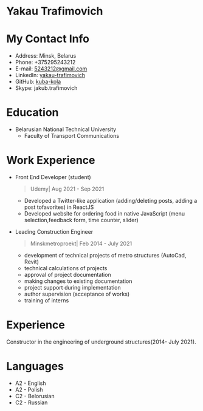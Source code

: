# Yakau Trafimovich

**My Contact Info**
============
* Address: Minsk, Belarus
* Phone: +375295243212
* E-mail: 5243212@gmail.com
* LinkedIn: [yakau-trafimovich](https://www.linkedin.com/in/yakau-trafimovich-043741218/)
* GitHub: [kuba-kola](https://github.com/kuba-kola)
* Skype: jakub.trafimovich



**Education**
============
* Belarusian National Technical University
  * Faculty of Transport Communications

**Work Experience**
============
* Front End Developer (student)
    > Udemy| Aug 2021 - Sep 2021
  * Developed a Twitter-like application (adding/deleting posts, adding a post tofavorites) in ReactJS
  * Developed website for ordering food in native JavaScript (menu selection,feedback form, time counter, slider)

* Leading Construction Engineer
    > Minskmetroproekt| Feb 2014 - July 2021
  * development of technical projects of metro structures (AutoCad, Revit)
  * technical calculations of projects
  * approval of project documentation
  * making changes to existing documentation
  * project support during implementation
  * author supervision (acceptance of works)
  * training of interns

**Experience**
============
Constructor in the engineering of underground structures(2014- July 2021).

**Languages**
============
* A2 - English
* A2 - Polish
* C2 - Belorusian
* C2 - Russian
